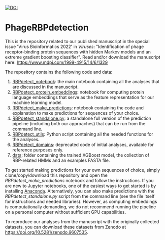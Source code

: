 [![DOI](https://zenodo.org/badge/417444396.svg)](https://zenodo.org/badge/latestdoi/417444396)

# PhageRBPdetection

This is the repository related to our published manuscript in the special issue 'Virus Bioinformatics 2022' in *Viruses*:
"Identification of phage receptor-binding protein sequences with hidden Markov models and an extreme gradient boosting classifier". 
Read and/or download the manuscript here: https://www.mdpi.com/1999-4915/14/6/1329

The repository contains the following code and data:
1. <ins>RBPdetect_notebook</ins>: the main notebook containing all the analyses that are discussed in the manuscript.
2. <ins>RBPdetect_protein_embeddings</ins>: notebook for computing protein language embeddings that serve as the feature representation for our machine learning model.
3. <ins>RBPdetect_make_predictions</ins>: notebook containing the code and explanation to make predictions for sequences of your choice.
4. <ins>RBPdetect_standalone.py</ins>: a standalone full version of the prediction pipeline (including both our approaches) that can be run from the command line.
5. <ins>RBPdetect_utils</ins>: Python script containing all the needed functions for the analyses.
6. <ins>RBPdetect_domains</ins>: deprecated code of initial analyses, available for reference purposes only.
7. <ins>data</ins>: folder containing the trained XGBoost model, the collection of RBP-related HMMs and an examples FASTA file.

To get started making predictions for your own sequences of choice, simply clone/copy/download this repository and open the *RBPdetect_make_predictions* notebook and follow the instructions. If you are new to Jupyter notebooks, one of the easiest ways to get started is by installing [Anaconda](https://www.anaconda.com/products/individual). Alternatively, you can also make predictions with the *RBPdetect_standalone.py* script from the command line (see the file itself for instructions and needed libraries). However, as computing embeddings is computationally demanding, we do not recommend running the pipeline on a personal computer without sufficient GPU capabilities.

To reproduce our analyses from the manuscript with the originally collected datasets, you can download these datasets from Zenodo at https://doi.org/10.5281/zenodo.6607535.
